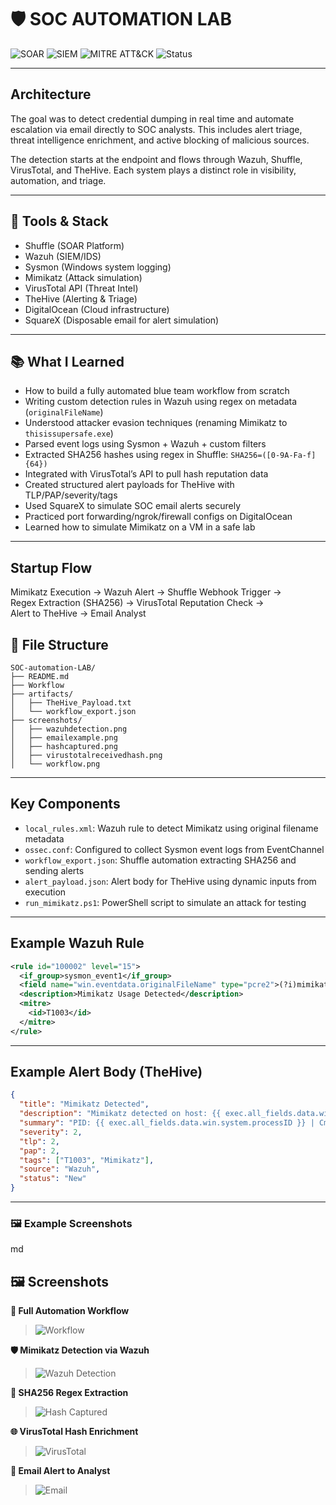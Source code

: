 # 🛡️ SOC AUTOMATION LAB

![SOAR](https://img.shields.io/badge/SOAR-Shuffle-blue)
![SIEM](https://img.shields.io/badge/SIEM-Wazuh-yellow)
![MITRE ATT&CK](https://img.shields.io/badge/MITRE-T1003-red)
![Status](https://img.shields.io/badge/Status-Completed-brightgreen)

---

## Architecture

The goal was to detect credential dumping in real time and automate escalation via email directly to SOC analysts. This includes alert triage, threat intelligence enrichment, and active blocking of malicious sources.

The detection starts at the endpoint and flows through Wazuh, Shuffle, VirusTotal, and TheHive. Each system plays a distinct role in visibility, automation, and triage.

---
## 🔧 Tools & Stack

- Shuffle (SOAR Platform)
- Wazuh (SIEM/IDS)
- Sysmon (Windows system logging)
- Mimikatz (Attack simulation)
- VirusTotal API (Threat Intel)
- TheHive (Alerting & Triage)
- DigitalOcean (Cloud infrastructure)
- SquareX (Disposable email for alert simulation)
---

## 📚 What I Learned

- How to build a fully automated blue team workflow from scratch
- Writing custom detection rules in Wazuh using regex on metadata (`originalFileName`)
- Understood attacker evasion techniques (renaming Mimikatz to `thisissupersafe.exe`)
- Parsed event logs using Sysmon + Wazuh + custom filters
- Extracted SHA256 hashes using regex in Shuffle: `SHA256=([0-9A-Fa-f]{64})`
- Integrated with VirusTotal’s API to pull hash reputation data
- Created structured alert payloads for TheHive with TLP/PAP/severity/tags
- Used SquareX to simulate SOC email alerts securely
- Practiced port forwarding/ngrok/firewall configs on DigitalOcean
- Learned how to simulate Mimikatz on a VM in a safe lab

---

## Startup Flow

Mimikatz Execution → Wazuh Alert → Shuffle Webhook Trigger →  
Regex Extraction (SHA256) → VirusTotal Reputation Check →  
Alert to TheHive → Email Analyst

## 📁 File Structure

```text
SOC-automation-LAB/
├── README.md
├── Workflow
├── artifacts/
│   ├── TheHive_Payload.txt
│   └── workflow_export.json
├── screenshots/
│   ├── wazuhdetection.png
│   ├── emailexample.png
│   ├── hashcaptured.png
│   ├── virustotalreceivedhash.png
│   └── workflow.png

```
---

## Key Components

- `local_rules.xml`: Wazuh rule to detect Mimikatz using original filename metadata
- `ossec.conf`: Configured to collect Sysmon event logs from EventChannel
- `workflow_export.json`: Shuffle automation extracting SHA256 and sending alerts
- `alert_payload.json`: Alert body for TheHive using dynamic inputs from execution
- `run_mimikatz.ps1`: PowerShell script to simulate an attack for testing

---

## Example Wazuh Rule

```xml
<rule id="100002" level="15">
  <if_group>sysmon_event1</if_group>
  <field name="win.eventdata.originalFileName" type="pcre2">(?i)mimikatz\.exe</field>
  <description>Mimikatz Usage Detected</description>
  <mitre>
    <id>T1003</id>
  </mitre>
</rule>
```

---

## Example Alert Body (TheHive)

```json
{
  "title": "Mimikatz Detected",
  "description": "Mimikatz detected on host: {{ exec.all_fields.data.win.system.computer }}",
  "summary": "PID: {{ exec.all_fields.data.win.system.processID }} | Cmd: {{ exec.all_fields.data.win.eventdata.commandLine }}",
  "severity": 2,
  "tlp": 2,
  "pap": 2,
  "tags": ["T1003", "Mimikatz"],
  "source": "Wazuh",
  "status": "New"
}
```
---

### 🖼️ Example Screenshots

md
## 🖼️ Screenshots

**🔁 Full Automation Workflow**
> ![Workflow](screenshots/workflow.png)

**🛡️ Mimikatz Detection via Wazuh**
> ![Wazuh Detection](screenshots/Wazuhdetection.png)

**🧠 SHA256 Regex Extraction**
> ![Hash Captured](screenshots/hashcaptured.png)

**🌐 VirusTotal Hash Enrichment**
> ![VirusTotal](screenshots/virustotalreceivedhash.png)

**📧 Email Alert to Analyst**
> ![Email](screenshots/emailexample.png)
